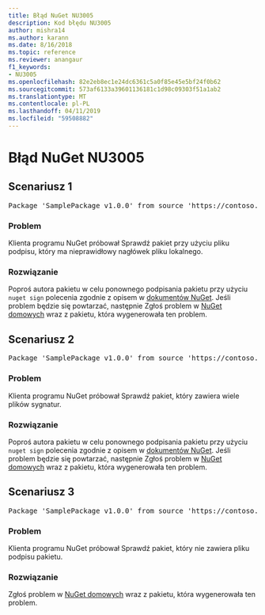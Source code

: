 ```yaml
---
title: Błąd NuGet NU3005
description: Kod błędu NU3005
author: mishra14
ms.author: karann
ms.date: 8/16/2018
ms.topic: reference
ms.reviewer: anangaur
f1_keywords:
- NU3005
ms.openlocfilehash: 82e2eb8ec1e24dc6361c5a0f85e45e5bf24f0b62
ms.sourcegitcommit: 573af6133a39601136181c1d98c09303f51a1ab2
ms.translationtype: MT
ms.contentlocale: pl-PL
ms.lasthandoff: 04/11/2019
ms.locfileid: "59508882"
---
```

# <a name="nuget-error-nu3005"></a>Błąd NuGet NU3005

## <a name="scenario-1"></a>Scenariusz 1

<pre>Package 'SamplePackage v1.0.0' from source 'https://contoso.com/index.json': The package contains an invalid package signature file.</pre>

### <a name="issue"></a>Problem

Klienta programu NuGet próbował Sprawdź pakiet przy użyciu pliku podpisu, który ma nieprawidłowy nagłówek pliku lokalnego.


### <a name="solution"></a>Rozwiązanie

Poproś autora pakietu w celu ponownego podpisania pakietu przy użyciu `nuget sign` polecenia zgodnie z opisem w [dokumentów NuGet](https://docs.microsoft.com/en-us/nuget/create-packages/sign-a-package). Jeśli problem będzie się powtarzać, następnie Zgłoś problem w [NuGet domowych](https://github.com/NuGet/Home/issues) wraz z pakietu, która wygenerowała ten problem.



## <a name="scenario-2"></a>Scenariusz 2

<pre>Package 'SamplePackage v1.0.0' from source 'https://contoso.com/index.json': The package contains multiple package signature files.</pre>

### <a name="issue"></a>Problem

Klienta programu NuGet próbował Sprawdź pakiet, który zawiera wiele plików sygnatur.


### <a name="solution"></a>Rozwiązanie

Poproś autora pakietu w celu ponownego podpisania pakietu przy użyciu `nuget sign` polecenia zgodnie z opisem w [dokumentów NuGet](https://docs.microsoft.com/en-us/nuget/create-packages/sign-a-package). Jeśli problem będzie się powtarzać, następnie Zgłoś problem w [NuGet domowych](https://github.com/NuGet/Home/issues) wraz z pakietu, która wygenerowała ten problem.



## <a name="scenario-3"></a>Scenariusz 3

<pre>Package 'SamplePackage v1.0.0' from source 'https://contoso.com/index.json': The package does not contain a valid package signature file.</pre>

### <a name="issue"></a>Problem

Klienta programu NuGet próbował Sprawdź pakiet, który nie zawiera pliku podpisu pakietu.


### <a name="solution"></a>Rozwiązanie

Zgłoś problem w [NuGet domowych](https://github.com/NuGet/Home/issues) wraz z pakietu, która wygenerowała ten problem.


